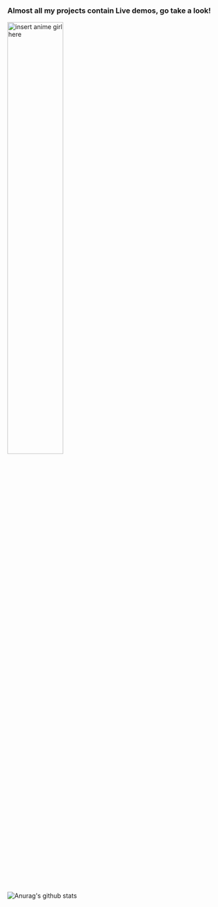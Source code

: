 ### Almost all my projects contain Live demos, go take a look!

<img src="https://i0.kym-cdn.com/photos/images/original/001/038/172/cbd.gif" alt="insert anime girl here" width="50%"> 

![Anurag's github stats](https://github-readme-stats.vercel.app/api?username=Zallyy&count_private=true)
